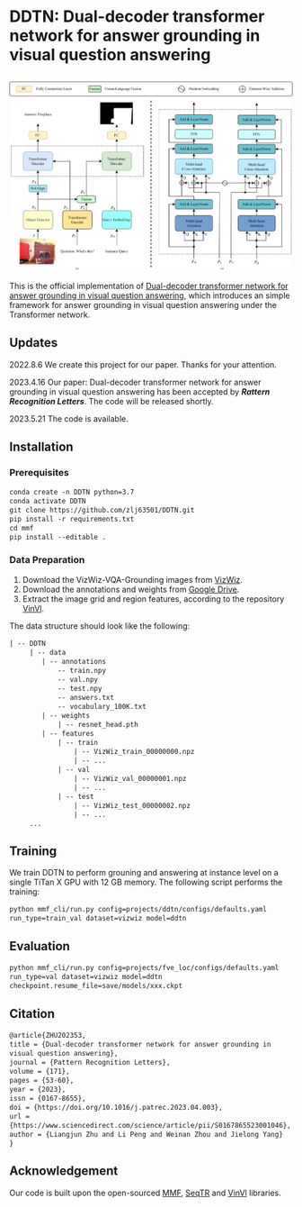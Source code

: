 # DDTN: Dual-decoder transformer network for answer grounding in visual question answering
![overview](./docs/teaser/overview.png) 

This is the official implementation of [Dual-decoder transformer network for answer grounding in visual question answering](https://doi.org/10.1016/j.patrec.2023.04.003), which introduces an simple framework for answer grounding in visual question answering under the Transformer network.   


## Updates
2022.8.6 We create this project for our paper. Thanks for your attention.

2023.4.16 Our paper: Dual-decoder transformer network for answer grounding in visual question answering has been accepted by ***Rattern Recognition Letters***. The code will be released shortly.

2023.5.21 The code is available.

## Installation
### Prerequisites
```
conda create -n DDTN python=3.7
conda activate DDTN
git clone https://github.com/zlj63501/DDTN.git
pip install -r requirements.txt
cd mmf
pip install --editable .
```

### Data Preparation

1. Download the VizWiz-VQA-Grounding images from [VizWiz](https://vizwiz.org/tasks-and-datasets/answer-grounding-for-vqa/).
2. Download the annotations and weights from [Google Drive](https://drive.google.com/drive/folders/1V6cmRd1JR-8PWDIq53xXmzzl3Bhj-u2b?usp=sharing).
3. Extract the image grid and region features, according to the repository [VinVl](https://github.com/pzzhang/VinVL).

The data structure should look like the following:

```
| -- DDTN
     | -- data
        | -- annotations
            -- train.npy
            -- val.npy
            -- test.npy
            -- answers.txt
            -- vocabulary_100K.txt
        | -- weights
            | -- resnet_head.pth
        | -- features
            | -- train
                | -- VizWiz_train_00000000.npz
                | -- ...
            | -- val
                | -- VizWiz_val_00000001.npz
                | -- ...
            | -- test
                | -- VizWiz_test_00000002.npz
                | -- ...
     ...
```

## Training
We train DDTN to perform grouning and answering at instance level on a single TiTan X GPU with 12 GB memory. The following script performs the training:
```
python mmf_cli/run.py config=projects/ddtn/configs/defaults.yaml run_type=train_val dataset=vizwiz model=ddtn
```

## Evaluation
```
python mmf_cli/run.py config=projects/fve_loc/configs/defaults.yaml run_type=val dataset=vizwiz model=ddtn checkpoint.resume_file=save/models/xxx.ckpt
```

## Citation

```
@article{ZHU202353,
title = {Dual-decoder transformer network for answer grounding in visual question answering},
journal = {Pattern Recognition Letters},
volume = {171},
pages = {53-60},
year = {2023},
issn = {0167-8655},
doi = {https://doi.org/10.1016/j.patrec.2023.04.003},
url = {https://www.sciencedirect.com/science/article/pii/S0167865523001046},
author = {Liangjun Zhu and Li Peng and Weinan Zhou and Jielong Yang}
}
```

## Acknowledgement

Our code is built upon the open-sourced [MMF](https://github.com/facebookresearch/mmf), [SeqTR](https://github.com/sean-zhuh/SeqTR) and [VinVl](https://github.com/pzzhang/VinVL) libraries. 
